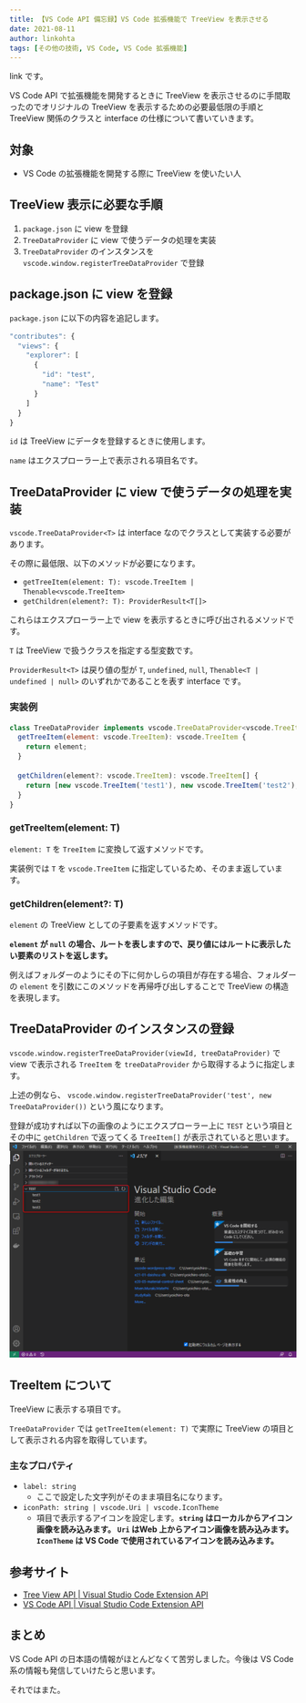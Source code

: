 ```yaml
---
title: 【VS Code API 備忘録】VS Code 拡張機能で TreeView を表示させる
date: 2021-08-11
author: linkohta
tags: [その他の技術, VS Code, VS Code 拡張機能]
---
```


link です。

VS Code API で拡張機能を開発するときに TreeView を表示させるのに手間取ったのでオリジナルの TreeView を表示するための必要最低限の手順と TreeView 関係のクラスと interface の仕様について書いていきます。

## 対象

- VS Code の拡張機能を開発する際に TreeView を使いたい人

## TreeView 表示に必要な手順

1. `package.json` に view を登録
2. `TreeDataProvider` に view で使うデータの処理を実装
3. `TreeDataProvider` のインスタンスを `vscode.window.registerTreeDataProvider` で登録

## package.json に view を登録

`package.json` に以下の内容を追記します。
```js
"contributes": {
  "views": {
    "explorer": [
      {
        "id": "test",
        "name": "Test"
      }
    ]
  }
}
```
`id` は TreeView にデータを登録するときに使用します。

`name` はエクスプローラー上で表示される項目名です。

## TreeDataProvider に view で使うデータの処理を実装

`vscode.TreeDataProvider<T>` は interface なのでクラスとして実装する必要があります。

その際に最低限、以下のメソッドが必要になります。

- `getTreeItem(element: T): vscode.TreeItem | Thenable<vscode.TreeItem>`
- `getChildren(element?: T): ProviderResult<T[]>`

これらはエクスプローラー上で view を表示するときに呼び出されるメソッドです。

`T` は TreeView で扱うクラスを指定する型変数です。

`ProviderResult<T>` は戻り値の型が `T`, `undefined`, `null`, `Thenable<T | undefined | null>` のいずれかであることを表す interface です。

### 実装例
```js
class TreeDataProvider implements vscode.TreeDataProvider<vscode.TreeItem> {
  getTreeItem(element: vscode.TreeItem): vscode.TreeItem {
    return element;
  }

  getChildren(element?: vscode.TreeItem): vscode.TreeItem[] {
    return [new vscode.TreeItem('test1'), new vscode.TreeItem('test2'), new vscode.TreeItem('test3')];
  }
}
```
### getTreeItem(element: T)

`element: T` を `TreeItem` に変換して返すメソッドです。

実装例では `T` を `vscode.TreeItem` に指定しているため、そのまま返しています。

### getChildren(element?: T)

`element` の TreeView としての子要素を返すメソッドです。

**`element` が `null` の場合、ルートを表しますので、戻り値にはルートに表示したい要素のリストを返します。**

例えばフォルダーのようにその下に何かしらの項目が存在する場合、フォルダーの `element` を引数にこのメソッドを再帰呼び出しすることで TreeView の構造を表現します。

## TreeDataProvider のインスタンスの登録

`vscode.window.registerTreeDataProvider(viewId, treeDataProvider)` で view で表示される `TreeItem` を `treeDataProvider` から取得するように指定します。

上述の例なら、 `vscode.window.registerTreeDataProvider('test', new TreeDataProvider())` という風になります。

登録が成功すれば以下の画像のようにエクスプローラー上に `TEST` という項目とその中に `getChildren` で返ってくる `TreeItem[]` が表示されていると思います。
![example](images/vscodeapi-view-treeview-1.png)

## TreeItem について

TreeView に表示する項目です。

`TreeDataProvider` では `getTreeItem(element: T)` で実際に TreeView の項目として表示される内容を取得しています。

### 主なプロパティ

- `label: string`
  - ここで設定した文字列がそのまま項目名になります。
- `iconPath: string | vscode.Uri | vscode.IconTheme`
  - 項目で表示するアイコンを設定します。**`string` はローカルからアイコン画像を読み込みます。 `Uri` はWeb 上からアイコン画像を読み込みます。 `IconTheme` は VS Code で使用されているアイコンを読み込みます。**

## 参考サイト

- [Tree View API | Visual Studio Code Extension API](https://code.visualstudio.com/api/extension-guides/tree-view)
- [VS Code API | Visual Studio Code Extension API](https://code.visualstudio.com/api/references/vscode-api#TreeItem)

## まとめ

VS Code API の日本語の情報がほとんどなくて苦労しました。今後は VS Code 系の情報も発信していけたらと思います。

それではまた。